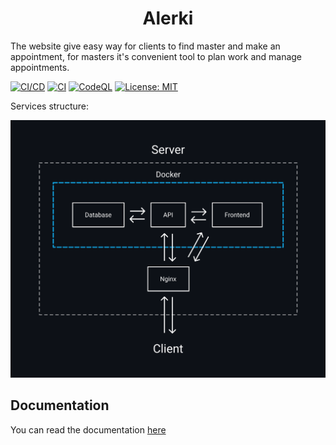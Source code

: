 <p align="center">
  <h1 align="center">Alerki</h1>
</p>

The website give easy way for clients to find master and make an appointment, for masters it's convenient tool to plan work and manage appointments.

[![CI/CD](https://github.com/Sasha-hk/Alerki/actions/workflows/ci-cd.yml/badge.svg)](https://github.com/Sasha-hk/Alerki/actions/workflows/ci-cd.yml)
[![CI](https://github.com/Sasha-hk/Alerki/actions/workflows/ci.yml/badge.svg)](https://github.com/Sasha-hk/Alerki/actions/workflows/ci.yml)
[![CodeQL](https://github.com/Sasha-hk/Alerki/actions/workflows/codeql-analysis.yml/badge.svg)](https://github.com/Sasha-hk/Alerki/actions/workflows/codeql-analysis.yml)
[![License: MIT](https://img.shields.io/badge/License-MIT-yellow.svg)](https://opensource.org/licenses/MIT)

Services structure:
<!-- **Services structure** -->

<p align="center">
  <img src="./docs/images/services-structure.svg">
</p>

## Documentation

You can read the documentation [here](./docs/README.md "Alerki documentation")
